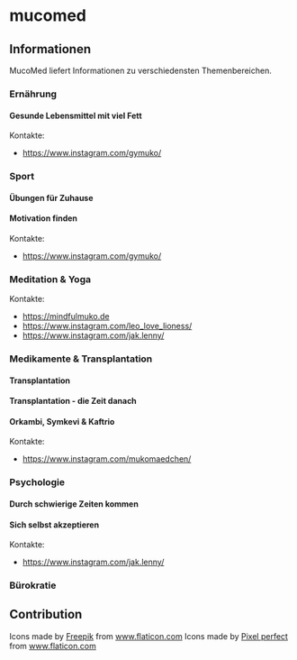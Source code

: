 # mucomed

## Informationen

MucoMed liefert Informationen zu verschiedensten Themenbereichen.

### Ernährung

#### Gesunde Lebensmittel mit viel Fett

Kontakte:
- https://www.instagram.com/gymuko/

### Sport

#### Übungen für Zuhause
#### Motivation finden

Kontakte:
- https://www.instagram.com/gymuko/

### Meditation & Yoga

Kontakte:
- https://mindfulmuko.de
- https://www.instagram.com/leo_love_lioness/
- https://www.instagram.com/jak.lenny/

### Medikamente & Transplantation

#### Transplantation
#### Transplantation - die Zeit danach
#### Orkambi, Symkevi & Kaftrio

Kontakte:
- https://www.instagram.com/mukomaedchen/

### Psychologie

#### Durch schwierige Zeiten kommen
#### Sich selbst akzeptieren

Kontakte:
- https://www.instagram.com/jak.lenny/

### Bürokratie

## Contribution 

Icons made by <a href="http://www.freepik.com/" title="Freepik">Freepik</a> from <a href="https://www.flaticon.com/" title="Flaticon"> www.flaticon.com</a>
Icons made by <a href="https://www.flaticon.com/authors/pixel-perfect" title="Pixel perfect">Pixel perfect</a> from <a href="https://www.flaticon.com/" title="Flaticon"> www.flaticon.com</a>